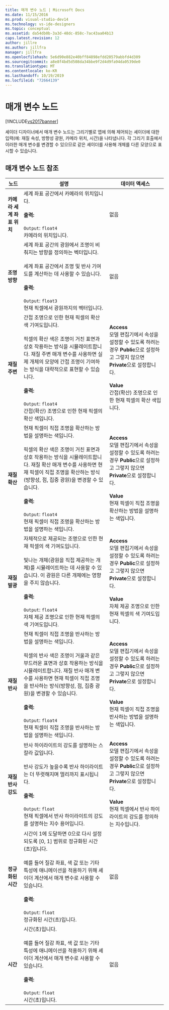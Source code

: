 ```yaml
---
title: 매개 변수 노드 | Microsoft Docs
ms.date: 11/15/2016
ms.prod: visual-studio-dev14
ms.technology: vs-ide-designers
ms.topic: conceptual
ms.assetid: da54db0b-3a3d-48dc-858c-7ac43aa04b13
caps.latest.revision: 12
author: jillre
ms.author: jillfra
manager: jillfra
ms.openlocfilehash: 5e6d90e882e40bff84898efdd20579abbfd4d309
ms.sourcegitcommit: a8e8f4bd5d508da34bbe9f2d4d9fa94da0539de0
ms.translationtype: MT
ms.contentlocale: ko-KR
ms.lasthandoff: 10/19/2019
ms.locfileid: "72664139"
---
```

# <a name="parameter-nodes"></a>매개 변수 노드
[!INCLUDE[vs2017banner](../includes/vs2017banner.md)]

셰이더 디자이너에서 매개 변수 노드는 그리기별로 앱에 의해 제어되는 셰이더에 대한 입력(예: 재질 속성, 방향성 광원, 카메라 위치, 시간)을 나타냅니다. 각 그리기 호출에서 이러한 매개 변수를 변경할 수 있으므로 같은 셰이더를 사용해 개체를 다른 모양으로 표시할 수 있습니다.

## <a name="parameter-node-reference"></a>매개 변수 노드 참조

|노드|설명|데이터 액세스|
|----------|-------------|----------------|
|**카메라 세계 좌표 위치**|세계 좌표 공간에서 카메라의 위치입니다.<br /><br /> **출력:**<br /><br /> `Output`: `float4`<br /> 카메라의 위치입니다.|없음|
|**조명 방향**|세계 좌표 공간의 광원에서 조명이 비춰지는 방향을 정의하는 벡터입니다.<br /><br /> 세계 좌표 공간에서 조명 및 반사 기여도를 계산하는 데 사용할 수 있습니다.<br /><br /> **출력:**<br /><br /> `Output`: `float3`<br /> 현재 픽셀에서 광원까지의 벡터입니다.|없음|
|**재질 주변**|간접 조명으로 인한 현재 픽셀의 확산 색 기여도입니다.<br /><br /> 픽셀의 확산 색은 조명이 거친 표면과 상호 작용하는 방식을 시뮬레이트합니다. 재질 주변 매개 변수를 사용하면 실제 개체의 모양에 간접 조명이 기여하는 방식을 대략적으로 표현할 수 있습니다.<br /><br /> **출력:**<br /><br /> `Output`: `float4`<br /> 간접(확산) 조명으로 인한 현재 픽셀의 확산 색입니다.|**Access**<br /> 모델 편집기에서 속성을 설정할 수 있도록 하려는 경우 **Public**으로 설정하고 그렇지 않으면 **Private**으로 설정합니다.<br /><br /> **Value**<br /> 간접(확산) 조명으로 인한 현재 픽셀의 확산 색입니다.|
|**재질 확산**|현재 픽셀이 직접 조명을 확산하는 방법을 설명하는 색입니다.<br /><br /> 픽셀의 확산 색은 조명이 거친 표면과 상호 작용하는 방식을 시뮬레이트합니다. 재질 확산 매개 변수를 사용하면 현재 픽셀이 직접 조명을 확산하는 방식(방향성, 점, 집중 광원)을 변경할 수 있습니다.<br /><br /> **출력:**<br /><br /> `Output`: `float4`<br /> 현재 픽셀이 직접 조명을 확산하는 방법을 설명하는 색입니다.|**Access**<br /> 모델 편집기에서 속성을 설정할 수 있도록 하려는 경우 **Public**으로 설정하고 그렇지 않으면 **Private**으로 설정합니다.<br /><br /> **Value**<br /> 현재 픽셀이 직접 조명을 확산하는 방법을 설명하는 색입니다.|
|**재질 발광**|자체적으로 제공되는 조명으로 인한 현재 픽셀의 색 기여도입니다.<br /><br /> 빛나는 개체(광원을 직접 제공하는 개체)를 시뮬레이트하는 데 사용할 수 있습니다. 이 광원은 다른 개체에는 영향을 주지 않습니다.<br /><br /> **출력:**<br /><br /> `Output`: `float4`<br /> 자체 제공 조명으로 인한 현재 픽셀의 색 기여도입니다.|**Access**<br /> 모델 편집기에서 속성을 설정할 수 있도록 하려는 경우 **Public**으로 설정하고 그렇지 않으면 **Private**으로 설정합니다.<br /><br /> **Value**<br /> 자체 제공 조명으로 인한 현재 픽셀의 색 기여도입니다.|
|**재질 반사**|현재 픽셀이 직접 조명을 반사하는 방법을 설명하는 색입니다.<br /><br /> 픽셀의 반사 색은 조명이 거울과 같은 부드러운 표면과 상호 작용하는 방식을 시뮬레이트합니다. 재질 반사 매개 변수를 사용하면 현재 픽셀이 직접 조명을 반사하는 방식(방향성, 점, 집중 광원)을 변경할 수 있습니다.<br /><br /> **출력:**<br /><br /> `Output`: `float4`<br /> 현재 픽셀이 직접 조명을 반사하는 방법을 설명하는 색입니다.|**Access**<br /> 모델 편집기에서 속성을 설정할 수 있도록 하려는 경우 **Public**으로 설정하고 그렇지 않으면 **Private**으로 설정합니다.<br /><br /> **Value**<br /> 현재 픽셀이 직접 조명을 반사하는 방법을 설명하는 색입니다.|
|**재질 반사 강도**|반사 하이라이트의 강도를 설명하는 스칼라 값입니다.<br /><br /> 반사 강도가 높을수록 반사 하이라이트는 더 뚜렷해지며 멀리까지 표시됩니다.<br /><br /> **출력:**<br /><br /> `Output`: `float`<br /> 현재 픽셀에서 반사 하이라이트의 강도를 설명하는 지수 용어입니다.|**Access**<br /> 모델 편집기에서 속성을 설정할 수 있도록 하려는 경우 **Public**으로 설정하고 그렇지 않으면 **Private**으로 설정합니다.<br /><br /> **Value**<br /> 현재 픽셀에서 반사 하이라이트의 강도를 정의하는 지수입니다.|
|**정규화된 시간**|시간이 1에 도달하면 0으로 다시 설정되도록 [0, 1] 범위로 정규화된 시간(초)입니다.<br /><br /> 예를 들어 질감 좌표, 색 값 또는 기타 특성에 애니메이션을 적용하기 위해 셰이더 계산에서 매개 변수로 사용할 수 있습니다.<br /><br /> **출력:**<br /><br /> `Output`: `float`<br /> 정규화된 시간(초)입니다.|없음|
|**시간**|시간(초)입니다.<br /><br /> 예를 들어 질감 좌표, 색 값 또는 기타 특성에 애니메이션을 적용하기 위해 셰이더 계산에서 매개 변수로 사용할 수 있습니다.<br /><br /> **출력:**<br /><br /> `Output`: `float`<br /> 시간(초)입니다.|없음|
